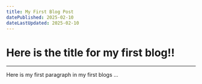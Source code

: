 ```yaml
---
title: My First Blog Post
datePublished: 2025-02-10
dateLastUpdated: 2025-02-10
---
```


# Here is the title for my first blog!!

---

Here is my first paragraph in my first blogs ...

